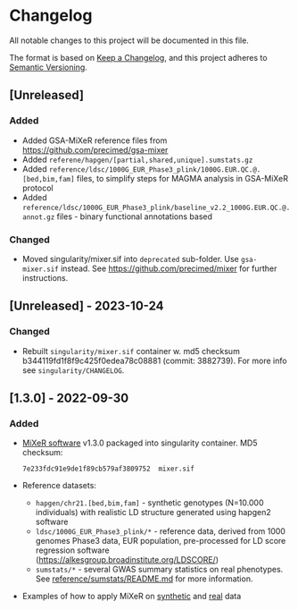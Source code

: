 # Changelog

All notable changes to this project will be documented in this file.

The format is based on [Keep a Changelog](https://keepachangelog.com/en/1.0.0/),
and this project adheres to [Semantic Versioning](https://semver.org/spec/v2.0.0.html).

## [Unreleased]

### Added

- Added GSA-MiXeR reference files from https://github.com/precimed/gsa-mixer
- Added ``referene/hapgen/[partial,shared,unique].sumstats.gz``
- Added ``reference/ldsc/1000G_EUR_Phase3_plink/1000G.EUR.QC.@.[bed,bim,fam]`` files, to simplify steps for MAGMA analysis in GSA-MiXeR protocol
- Added ``reference/ldsc/1000G_EUR_Phase3_plink/baseline_v2.2_1000G.EUR.QC.@.annot.gz`` files - binary functional annotations based

### Changed

- Moved singularity/mixer.sif into ``deprecated`` sub-folder. Use ``gsa-mixer.sif`` instead. 
  See https://github.com/precimed/mixer for further instructions.

## [Unreleased] - 2023-10-24

### Changed

- Rebuilt ``singularity/mixer.sif`` container w. md5 checksum b344119fd1f8f9c425f0edea78c08881 (commit: 3882739).
  For more info see ``singularity/CHANGELOG``.
 
## [1.3.0] - 2022-09-30

### Added

- [MiXeR software](https://github.com/precimed/mixer) v1.3.0 packaged into singularity container. MD5 checksum:

  ```
  7e233fdc91e9de1f89cb579af3809752  mixer.sif
  ```

- Reference datasets:

  - ``hapgen/chr21.[bed,bim,fam]`` - synthetic genotypes (N=10.000 individuals) with realistic LD structure generated using hapgen2 software
  - ``ldsc/1000G_EUR_Phase3_plink/*`` - reference data, derived from 1000 genomes Phase3 data, EUR population, pre-processed for LD score regression software (<https://alkesgroup.broadinstitute.org/LDSCORE/>)
  - ``sumstats/*`` - several GWAS summary statistics on real phenotypes. See [reference/sumstats/README.md](reference/sumstats/README.md) for more information.

- Examples of how to apply MiXeR on [synthetic](usecases/mixer_real.md) and [real](usecases/mixer_simu.md) data
